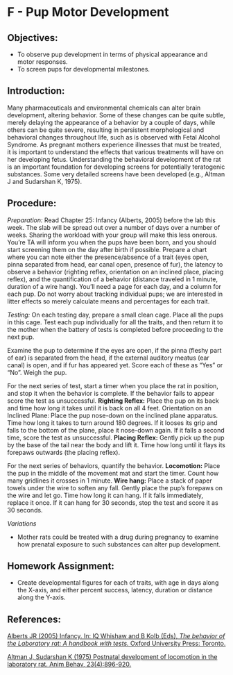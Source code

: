# F - Pup Motor Development

## Objectives:

* To observe pup development in terms of physical appearance and motor responses.
* To screen pups for developmental milestones.

## Introduction:

Many pharmaceuticals and environmental chemicals can alter brain development, altering behavior. Some of these changes can be quite subtle, merely delaying the appearance of a behavior by a couple of days, while others can be quite severe, resulting in persistent morphological and behavioral changes throughout life, such as is observed with Fetal Alcohol Syndrome. As pregnant mothers experience illnesses that must be treated, it is important to understand the effects that various treatments will have on her developing fetus. Understanding the behavioral development of the rat is an important foundation for developing screens for potentially teratogenic substances. Some very detailed screens have been developed \(e.g., Altman J and Sudarshan K, 1975\).

## Procedure:

_Preparation:_ Read Chapter 25: Infancy \(Alberts, 2005\) before the lab this week. The slab will be spread out over a number of days over a number of weeks. Sharing the workload with your group will make this less onerous. You’re TA will inform you when the pups have been born, and you should start screening them on the day after birth if possible. Prepare a chart where you can note either the presence/absence of a trait \(eyes open, pinna separated from head, ear canal open, presence of fur\), the latency to observe a behavior \(righting reflex, orientation on an inclined place, placing reflex\), and the quantification of a behavior \(distance traveled in 1 minute, duration of a wire hang\). You’ll need a page for each day, and a column for each pup. Do not worry about tracking individual pups; we are interested in litter effects so merely calculate means and percentages for each trait.

_Testing:_ On each testing day, prepare a small clean cage. Place all the pups in this cage. Test each pup individually for all the traits, and then return it to the mother when the battery of tests is completed before proceeding to the next pup.

Examine the pup to determine if the eyes are open, if the pinna \(fleshy part of ear\) is separated from the head, if the external auditory meatus \(ear canal\) is open, and if fur has appeared yet. Score each of these as “Yes” or “No”. Weigh the pup.

For the next series of test, start a timer when you place the rat in position, and stop it when the behavior is complete. If the behavior fails to appear score the test as unsuccessful. **Righting Reflex:** Place the pup on its back and time how long it takes until it is back on all 4 feet. Orientation on an Inclined Plane: Place the pup nose-down on the inclined plane apparatus. Time how long it takes to turn around 180 degrees. If it looses its grip and falls to the bottom of the plane, place it nose-down again. If it falls a second time, score the test as unsuccessful. **Placing Reflex:** Gently pick up the pup by the base of the tail near the body and lift it. Time how long until it flays its forepaws outwards \(the placing reflex\).

For the next series of behaviors, quantify the behavior. **Locomotion:** Place the pup in the middle of the movement mat and start the timer. Count how many gridlines it crosses in 1 minute. **Wire hang:** Place a stack of paper towels under the wire to soften any fall. Gently place the pup’s forepaws on the wire and let go. Time how long it can hang. If it falls immediately, replace it once. If it can hang for 30 seconds, stop the test and score it as 30 seconds.

_Variations_

* Mother rats could be treated with a drug during pregnancy to examine how prenatal exposure to such substances can alter pup development.

## Homework Assignment:

* Create developmental figures for each of traits, with age in days along the X-axis, and either percent success, latency, duration or distance along the Y-axis.

## References:


[Alberts JR (2005) Infancy. In: IQ Whishaw and B Kolb (Eds), *The behavior of the Laboratory rat: A handbook with tests.* Oxford University Press: Toronto.](http://www.sociallearning.info/storage/pdf/lab%20rat%20handbook%20-%20social%20learning.pdf)

[Altman J, Sudarshan K (1975) Postnatal development of locomotion in the laboratory rat. Anim Behav, 23(4):896-920.](https://www.ncbi.nlm.nih.gov/pubmed/1200422)
